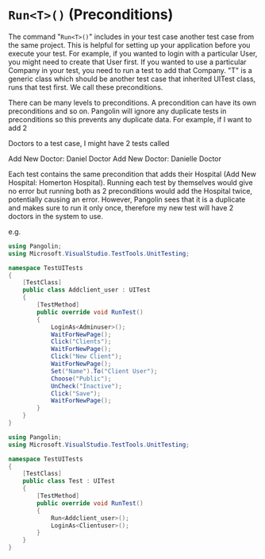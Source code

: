 # `Run<T>()`  (Preconditions)



The command "`Run<T>()`" includes in your test case another test case from the same project. This is helpful for setting up your application before you execute your test. For example, if you wanted to login with a
particular User, you might need to create that User first. If you wanted to use a particular Company in your test, you need to run a test to add that Company. "T" is a generic class which should be another test case that inherited UITest class, runs that test first. We call these preconditions.

There can be many levels to preconditions. A precondition can have its own preconditions and so on. Pangolin will ignore any duplicate tests in preconditions so this prevents any duplicate data. For example, if I want to add 2

Doctors to a test case, I might have 2 tests called

Add New Doctor: Daniel Doctor
Add New Doctor: Danielle Doctor

Each test contains the same precondition that adds their Hospital (Add New Hospital: Homerton Hospital).
Running each test by themselves would give no error but running both as 2 preconditions would add the
Hospital twice, potentially causing an error. However, Pangolin sees that it is a duplicate and makes sure to run it only once, therefore my new test will have 2 doctors in the system to use.

e.g.

```C#
using Pangolin;
using Microsoft.VisualStudio.TestTools.UnitTesting;

namespace TestUITests
{
    [TestClass]
    public class Addclient_user : UITest
    {
        [TestMethod]
        public override void RunTest()
        {
            LoginAs<Adminuser>();
            WaitForNewPage();
            Click("Clients");
            WaitForNewPage();
            Click("New Client");
            WaitForNewPage();
            Set("Name").To("Client User");
            Choose("Public");
            UnCheck("Inactive");
            Click("Save");
            WaitForNewPage();
        }
    }
}

```



```C#
using Pangolin;
using Microsoft.VisualStudio.TestTools.UnitTesting;

namespace TestUITests
{
    [TestClass]
    public class Test : UITest
    {
        [TestMethod]
        public override void RunTest()
        {
            Run<Addclient_user>();
            LoginAs<Clientuser>();
        }
    }
}
```

